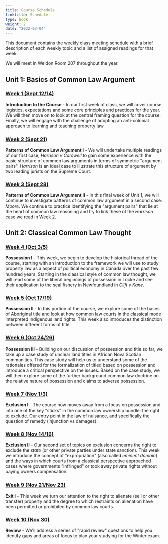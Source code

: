 ```yaml
---
title: Course Schedule
linktitle: Schedule
type: book
weight: 2
date: "2022-03-04"
---
```


This document contains the weekly class meeting schedule with a brief description of each weekly topic and a list of assigned readings for that week.

We will meet in Weldon Room 207 throughout the year. 

## Unit 1: Basics of Common Law Argument

### [Week 1 (Sept 12/14)](../../materials/week1)

**Introduction to the Course** - In our first week of class, we will cover course logistics, expectations and some core principles and practices for the year. We will then move on to look at the central framing question for the course. Finally, we will engage with the challenge of adopting an anti-colonial approach to learning and teaching property law. 

 ### [Week 2 (Sept 21)](../../materials/week2)

**Patterns of Common Law Argument I** - We will undertake multiple readings of our first case, *Harrison v Carswell* to gain some experience with the basic structure of common law arguments in terms of symmetric "argument pairs". *Harrison* is an ideal case to illustrate this structure of argument by two leading jurists on the Supreme Court. 

### [Week 3 (Sept 28)](../../materials/week3)

**Patterns of Common Law Argument II** - In this final week of Unit 1, we will continue to investigate patterns of common law argument in a second case: *Moore*. We continue to practice identifying the "argument pairs" that lie at the heart of common law reasoning and try to link these ot the *Harrison* case we read in Week 2. 

## Unit 2: Classical Common Law Thought

### [Week 4 (Oct 3/5)](../../materials/week4)

**Possession I** - This week, we begin to develop the historical thread of the course, starting with an introduction to the framework we will use to study property law as a aspect of political economy in Canada over the past few hundred years. Starting in the classical style of common law thought, we will read some of the liberal beginnings of possession in Locke and see their application to the seal fishery in Newfoundland in *Clift v Kane*.

### [Week 5 (Oct 17/19)](../../materials/week5)

**Possession II** - In this portion of the course, we explore some of the bases of Aboriginal title and look at how common law courts in the classical mode interpreted Indigenous land rights. This week also introduces the distinction between different forms of title. 

### [Week 6 (Oct 24/26)](../../materials/week6)

**Possession III** - Building on our discussion of possession and title so far, we take up a case study of unclear land titles in African Nova Scotian communities. This case study will help us to understand some of the rationales offered for the formalization of titled based on possession and introduce a critical perspective on the issues. Based on the case study, we will then explore some of the further background common law doctrine on the relative nature of possession and claims to adverse possession. 

### [Week 7 (Nov 1/3)](../../materials/week7)

**Exclusion I** - The course now moves away from a focus on possession and into one of the key "sticks" in the common law ownership bundle: the right to exclude. Our entry point in the law of nuisance, and specifically the question of remedy (injunction vs damages). 

### [Week 8 (Nov 14/16)](../../materials/week8)

**Exclusion II** - Our second set of topics on exclusion concerns the right to exclude the *state* (or other private parties under state sanction). This week we introduce the concept of "expropriation" (also called *eminent domain*) and the ways in which courts from a classical perspective approached cases where governments "infringed" or took away private rights without paying owners compensation. 

### [Week 9 (Nov 21/Nov 23)](../../materials/week9)

**Exit I** - This week we turn our attention to the right to alienate (sell or other transfer) property and the degree to which restraints on alienation have been permitted or prohibited by common law courts. 

### [Week 10 (Nov 30)](../../materials/week10)

**Review** - We'll address a series of "rapid review" questions to help you identify gaps and areas of focus to plan your studying for the Winter exam.

<!--

## Unit 3: Modern Common Law Thought

### [Week 11 (Jan 12)](../../readings/week11)

**Land Use Control I** - In our first class on the modern style of common law thought, we will return to the issue of expropriation to examine how the Canadian law on *de facto* takings emerged and developed. We will use the recent controversy around the Blue Mountain-Birch Cove Wilderness area in Halifax to ground our study of the legal issues and context. 

### [Week 12 (Jan 19)](../../readings/week12)

**Land Use Control II** - We continue to look at questions of land use control, this week from the perspective of the doctrine of *acquired rights*. The materials explore the question of whether acquired rights come from, and whether and how their scope can change over time.

### [Week 13 (Jan 26)](../../readings/week13)

**Homelessness and the Right to Shelter** - The right to shelter is an emerging constitutional right in Canada protected under section 7 of the *Charter*. It is a right that continues to evolve rapidly, alongside growing numbers of people experiencing chronic homelessness in Canadian cities. The ways in which the courts have constructed the right to shelter on an empirical basis linked to the availability of shelter options raises key questions about this type of heavy functionalist approach.

### [Week 14 (Feb 2)](../../readings/week14)

**Restrictive Covenants** - This week we look an another important dimensions of local land use control—this type from the perspective of "private" planning instruments in the form of restrictive covenants. We look at key requirements for creating valid covenant, and then turn to the common law's troubled history of using discriminatory covenants to exclude certain groups and the courts' use of the public policy doctrine as a response.

### [Week 15 (Feb 9)](../../readings/week15)

**Qualified Interests** - This week, we return to the doctrine of estates introduced in Week 10. Based on this prior material, we extend our terminology to classify and understand the different types of interests that may be created by *inter vivos* transfer or testamentary bequest. These aspects will then lead us back to our study of the public policy doctrine and its application to qualified interests. 

### [Week 16 (Feb 16)](../../readings/week16)

**Review** - A chance to pause the introduction of new material and review what we have covered so far in Unit 3.

### [Week 17 (Mar 2)](../../readings/week17)

**Reserve Lands** - This week we return to the materials on Indigenous land rights from Unit 2, picking up on the development of the doctrine of Aboriginal title and examining the specific structure and challenges associated with Indigenous peoples' property rights in reserve lands. 

## Unit 4: Contemporary Common Law Thought

### [Week 18 (Mar 9)](../../readings/week18)

**Back to Possession** - In order to introduce our final unit and the contemporary style of common law thought, we review the law on possession of both things and land and study its application in two recent cases. 



-->



